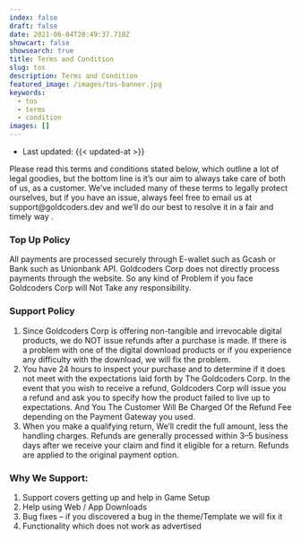 ```yaml
---
index: false
draft: false
date: 2021-06-04T20:49:37.718Z
showcart: false
showsearch: true
title: Terms and Condition
slug: tos
description: Terms and Condition
featured_image: /images/tos-banner.jpg
keywords:
  - tos
  - terms
  - condition
images: []
---
```


- Last updated: {{< updated-at >}}

<p class="lead">
Please read this terms and conditions stated below, which outline a lot of legal goodies, but the bottom line is it’s our aim to always take care of both of us, as a customer. We’ve included many of these terms to legally protect ourselves, but if you have an issue, always feel free to email us at support@goldcoders.dev and we’ll do our best to resolve it in a fair and timely way .
</p>

### Top Up Policy

All payments are processed securely through E-wallet such as Gcash or Bank such as Unionbank API. Goldcoders Corp does not directly process payments through the website. So any kind of Problem if you face Goldcoders Corp will Not Take any responsibility.
### Support Policy

1. Since Goldcoders Corp is offering non-tangible and irrevocable digital products, we do NOT issue refunds after a purchase is made. If there is a problem with one of the digital download products or if you experience any difficulty with the download, we will fix the problem.
2. You have 24 hours to inspect your purchase and to determine if it does not meet with the expectations laid forth by The Goldcoders Corp. In the event that you wish to receive a refund, Goldcoders Corp will issue you a refund and ask you to specify how the product failed to live up to expectations. And You The Customer Will Be Charged Of the Refund Fee depending on the Payment Gateway you used.
3. When you make a qualifying return, We’ll credit the full amount, less the handling charges. Refunds are generally processed within 3–5 business days after we receive your claim and find it eligible for a return. Refunds are applied to the original payment option.

### Why We Support:

1. Support covers getting up and help in Game Setup
2. Help using Web / App Downloads
3. Bug fixes – if you discovered a bug in the theme/Template we will fix it
4. Functionality which does not work as advertised
